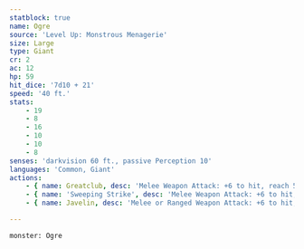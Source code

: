 ```yaml
---
statblock: true
name: Ogre
source: 'Level Up: Monstrous Menagerie'
size: Large
type: Giant
cr: 2
ac: 12
hp: 59
hit_dice: '7d10 + 21'
speed: '40 ft.'
stats:
    - 19
    - 8
    - 16
    - 10
    - 10
    - 8
senses: 'darkvision 60 ft., passive Perception 10'
languages: 'Common, Giant'
actions:
    - { name: Greatclub, desc: 'Melee Weapon Attack: +6 to hit, reach 5 ft., one target. Hit: 13 (2d8 + 4) bludgeoning damage, and if the target is a Medium or smaller creature, it makes a DC 14 Strength saving throw, falling prone on a failure.' }
    - { name: 'Sweeping Strike', desc: 'Melee Weapon Attack: +6 to hit, reach 5 ft., all creatures within 5 feet. Hit: 8 (1d8 + 4) bludgeoning damage, and if the target is a Medium or smaller creature, it makes a DC 14 Strength saving throw. On a failure, it is pushed 10 feet away from the ogre.' }
    - { name: Javelin, desc: 'Melee or Ranged Weapon Attack: +6 to hit, reach 5 ft. or range 30/120 ft., one target. Hit: 11 (2d6 + 4) piercing damage.' }

---
```

```statblock
monster: Ogre
```
